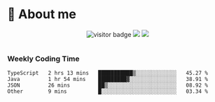 <!-- ![](https://youpai.roccoshi.top/img/20200804214216.png) -->

# 🧐 About me
 
<p align="center">
<img src="https://visitor-badge.laobi.icu/badge?page_id=Lincest.Lincest&title=hits" alt="visitor badge"/>
<a href="mailto:imroccoshi@gmail.com"><img src="https://img.shields.io/badge/gmail-imroccoshi%40gmail.com-red"></a>
<a href="https://blog.roccoshi.top"><img src="https://img.shields.io/badge/blog-roccoshi-green"></a>
</p>

<div align="center">
  <img src="https://github-readme-stats.vercel.app/api?username=Lincest&show_icons=true&count_private=true&show_owner=true" alt="">
   <!-- <img src="https://github-readme-stats.vercel.app/api/wakatime?username=Moreality&v=2" alt=""/> -->
</div>

### Weekly Coding Time

<!--START_SECTION:waka-->

```text
TypeScript   2 hrs 13 mins   ███████████▒░░░░░░░░░░░░░   45.27 %
Java         1 hr 54 mins    █████████▓░░░░░░░░░░░░░░░   38.91 %
JSON         26 mins         ██▒░░░░░░░░░░░░░░░░░░░░░░   08.92 %
Other        9 mins          █░░░░░░░░░░░░░░░░░░░░░░░░   03.34 %
```

<!--END_SECTION:waka-->


